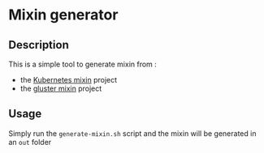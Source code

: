 
# Mixin generator

## Description

This is a simple tool to generate mixin from :

* the [Kubernetes mixin](https://github.com/kubernetes-monitoring/kubernetes-mixin) project
* the [gluster mixin](https://github.com/gluster/gluster-mixins) project

## Usage

Simply run the `generate-mixin.sh` script and the mixin will be generated in an `out` folder
